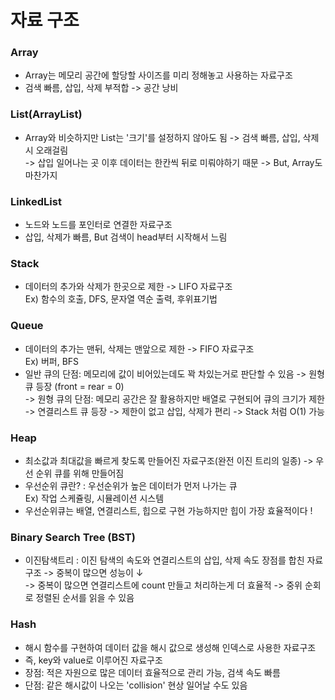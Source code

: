# 자료 구조

### Array

- Array는 메모리 공간에 할당할 사이즈를 미리 정해놓고 사용하는 자료구조
- 검색 빠름, 삽입, 삭제 부적합 -> 공간 낭비

### List(ArrayList)

- Array와 비슷하지만 List는 '크기'를 설정하지 않아도 됨 -> 검색 빠름, 삽입, 삭제시 오래걸림  
  -> 삽입 일어나는 곳 이후 데이터는 한칸씩 뒤로 미뤄야하기 때문 -> But, Array도 마찬가지

### LinkedList

- 노드와 노드를 포인터로 연결한 자료구조
- 삽입, 삭제가 빠름, But 검색이 head부터 시작해서 느림

### Stack

- 데이터의 추가와 삭제가 한곳으로 제한 -> LIFO 자료구조  
  Ex) 함수의 호출, DFS, 문자열 역순 출력, 후위표기법

### Queue

- 데이터의 추가는 맨뒤, 삭제는 맨앞으로 제한 -> FIFO 자료구조  
  Ex) 버퍼, BFS
- 일반 큐의 단점: 메모리에 값이 비어있는데도 꽉 차있는거로 판단할 수 있음 -> 원형 큐 등장 (front = rear = 0)  
  -> 원형 큐의 단점: 메모리 공간은 잘 활용하지만 배열로 구현되어 큐의 크기가 제한  
  -> 연결리스트 큐 등장 -> 제한이 없고 삽입, 삭제가 편리 -> Stack 처럼 O(1) 가능

### Heap

- 최소값과 최대값을 빠르게 찾도록 만들어진 자료구조(완전 이진 트리의 일종) -> 우선 순위 큐를 위해 만들어짐
- 우선순위 큐란? : 우선순위가 높은 데이터가 먼저 나가는 큐  
  Ex) 작업 스케쥴링, 시뮬레이션 시스템
- 우선순위큐는 배열, 연결리스트, 힙으로 구현 가능하지만 힙이 가장 효율적이다 !

### Binary Search Tree (BST) 
- 이진탐색트리 : 이진 탐색의 속도와 연결리스트의 삽입, 삭제 속도 장점를 합친 자료구조 -> 중복이 많으면 성능이 ↓   
  -> 중복이 많으면 연결리스트에 count 만들고 처리하는게 더 효율적 -> 중위 순회로 정렬된 순서를 읽을 수 있음

### Hash
- 해시 함수를 구현하여 데이터 값을 해시 값으로 생성해 인덱스로 사용한 자료구조  
- 즉, key와 value로 이루어진 자료구조  
- 장점: 적은 자원으로 많은 데이터 효율적으로 관리 가능, 검색 속도 빠름
- 단점: 같은 해시값이 나오는 'collision' 현상 일어날 수도 있음
